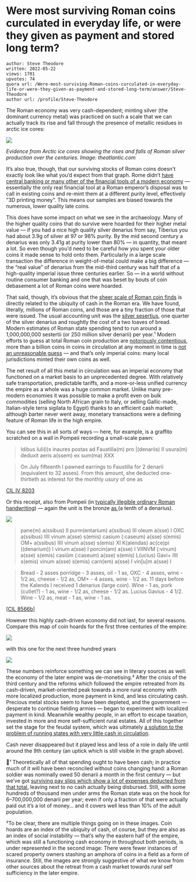 # Were most surviving Roman coins curculated in everyday life, or were they given as payment and stored long term?

	author: Steve Theodore
	written: 2022-05-22
	views: 1701
	upvotes: 74
	quora url: /Were-most-surviving-Roman-coins-curculated-in-everyday-life-or-were-they-given-as-payment-and-stored-long-term/answer/Steve-Theodore
	author url: /profile/Steve-Theodore


The Roman economy was very cash-dependent; minting silver (the dominant currency metal) was practiced on such a scale that we can actually track its rise and fall through the presence of metallic residues in arctic ice cores:



![](https://qph.cf2.quoracdn.net/main-qimg-c0dcfe5dd53e752e97d4da4268be444d-pjlq)

_Evidence from Arctic ice cores showing the rises and falls of Roman silver production over the centuries. Image: theatlantic.com_ 

It’s also true, though, that our surviving stocks of Roman coins doesn’t exactly look like what you’d expect from that graph. Rome didn’t [have central banking or many other of the financial tools of a modern economy](https://www.quora.com/How-much-more-powerful-could-the-Roman-Empire-have-become-with-a-thorough-understanding-of-modern-economics-and-finance/answer/Steve-Theodore) — essentially the only real financial tool at a Roman emperor’s disposal was to call in existing coins and re-mint them at a different purity level, effectively “3D printing money”. This means our samples are biased towards the numerous, lower quality late coins.

This does have some impact on what we see in the archaeology. Many of the higher quality coins that do survive were hoarded for their higher metal value — if you had a nice high quality silver denarius from say, Tiberius you had about 3.9g of silver at 97 or 98% purity. By the mid second century a denarius was only 3.41g at purity lower than 80% — in quantity, that meant a lot. So even though you’d need to be careful how you spent your older coins it made sense to hold onto them. Particularly in a large scale transaction the difference in weight-of-metal could make a big difference — the “real value” of denarius from the mid-third century was half that of a high-quality imperial issue three centuries earlier. So — in a world without routine consumer banking and one that was beset by bouts of coin debasement a lot of Roman coins were hoarded.

That said, though, it’s obvious that the [sheer scale of Roman coin finds](https://chre.ashmus.ox.ac.uk/) is directly related to the ubiquity of cash in the Roman era. We have found, literally, millions of Roman coins, and those are a tiny fraction of those that were issued. The usual accounting unit was the [silver sesertius](https://en.wikipedia.org/wiki/Sestertius), one quarter of the silver denarius and roughtly the cost of a two loaves of bread. Modern estimates of Roman state spending tend to run around a 1,000,000,000 sestertii (or 250 million silver denarii) per year.¹ Modern efforts to guess at total Roman coin production are [notoriously contentious](https://www.jstor.org/stable/43580408), more than a billion coins in coins in circulation at any moment in time is [not an unreasonable guess](https://www.forumancientcoins.com/numiswiki/view.asp?key=Roman%20Coins%20-%20How%20Many%20Were%20Made) — and that’s only imperial coins: many local jurisdictions minted their own coins as well.

The net result of all this metal in circulation was an imperial economy that functioned on a market basis to an unprecedented degree. With relatively safe transportation, predictable tariffs, and a more-or-less unified currency the empire as a whole was a huge common market. Unlike many pre-modern economies it was possible to make a profit even on bulk commodities (selling North African grain to Italy, or selling Gallic-made, Italian-style terra sigilata to Egypt) thanks to an efficient cash market: although barter never went away, monetary transactions were a defining feature of Roman life in the high empire.

You can see this in all sorts of ways — here, for example, is a graffito scratched on a wall in Pompeii recording a small-scale pawn:

> Idibus Iuli(i)s inaures postas ad Faustilla(m) pro |(denariis) II usura(m) deduxit aeris a(ssem) ex sum(ma) XXX

> On July fifteenth I pawned earrings to Faustilla for 2 denarii (equivalent to 32 asses). From this amount, she deducted one-thirtieth as interest for the monthly usury of one as

[CIL IV 8203](http://ancientgraffiti.org/Graffiti/graffito/AGP-EDR128559)

Or this receipt, also from Pompeii (in [typically illegible ordinary Roman handwriting](https://qr.ae/pvCIDp)) — again the unit is the bronze [as ](https://en.wikipedia.org/wiki/As_(Roman_coin))(a tenth of a denarius).

![](https://qph.cf2.quoracdn.net/main-qimg-b6bef2b7025fc546841fc13905c95526-lq)

> pane(m) a(ssibus) II
purm(entarium) a(ssibus) III
oleum a(sse) I
OXC a(ssibus) IIII
vinum a(sse) s(emis)
casium (:caseum) a(sse) s(emis)
OM+ a(ssibus) IIII
vinum a(sse) s(emis)
XI K(alendas) ac(ce)pi ((denarium)) I
vinum a(sse) I
porcin(am) a(sse) I
VIINVM (:vinum) a(sse) s(emis)
casiûm (:caseum) a(sse) s(emis)
L(ucius) Gavi+ IIII s(emis)
vinum a(sse) s(emis)
carn(em) a(sse) I
vin[u]m a(sse) I

> Bread - 2 asses porridge - 3 asses, oil - 1 as, OXC - 4 asses, wine - 1/2 as, cheese - 1/2 as, OM+ - 4 asses, wine - 1/2 as. 11 days before the Kalends I received 1 denarius (large coin). Wine - 1 as, pork (cutlet?) - 1 as, wine - 1/2 as, cheese - 1/2 as. Lucius Gavius - 4 1/2. Wine - 1/2 as, meat - 1 as, wine - 1 as.

[[CIL 8566b](http://ancientgraffiti.org/Graffiti/graffito/AGP-EDR128734)]

However this highly cash-driven economy did not last, for several reasons. Compare this map of coin hoards for the first three centuries of the empire:

![](https://qph.cf2.quoracdn.net/main-qimg-072e0b699f6b8ef3785c948e6bc4cb8e-pjlq)

with this one for the next three hundred years

![](https://qph.cf2.quoracdn.net/main-qimg-4edd9d6be628d4aa0c345505ba2572d2-pjlq)

These numbers reinforce something we can see in literary sources as well: the economy of the later empire was de-monetising.² After the crisis of the third century and the reforms which followed the empire retreated from its cash-driven, market-oriented peak towards a more rural economy with more localized production, more payment in kind, and less circulating cash. Precious metal stocks seem to have been depleted, and the government — desperate to continue fielding armies — began to experiment with localized payment in kind. Meanwhile wealthy people, in an effort to escape taxation, invested in more and more self-sufficient rural estates. All of this together set the stage for the feudal system, which was ultimately [a solution to the problem of running states with very little cash in circulation](https://www.quora.com/Was-a-feudal-system-in-medieval-Europe-a-good-form-of-government/answer/Steve-Theodore).

Cash never disappeared but it played less and less of a role in daily life until around the 9th century (an uptick which is still visible in the graph above).



¹ٰ Theoretically all of that spending ought to have been cash; in practice much of it will have been reconciled without coins changing hand: a Roman soldier was nominally owed 50 denarii a month in the first century — but we’ve got [surviving pay slips which show a lot of expenses deducted from that total,](https://taskandpurpose.com/mandatory-fun/roman-soldier-payslip-green-weenie-immortal/) leaving next to no cash actually being disbursed. Still, with some hundreds of thousand men under arms the Roman state was on the hook for 6–700,000,000 denarii per year; even if only a fraction of that were actually paid out it’s a lot of money… and it covers well less than 10% of the adult population.

²To be clear, there are multiple things going on in these images. Coin hoards are an index of the ubiquity of cash, of course, but they are also as an index of social instability — that’s why the eastern half of the empire, which was still a functioning cash economy in throughout both periods, is under represented in the second image: There were fewer instances of scared property owners stashing an amphora of coins in a field as a form of insurance. Still, the images are strongly suggestive of what we know from other sources about the retreat from a cash market towards rural self sufficiency in the later empire.

